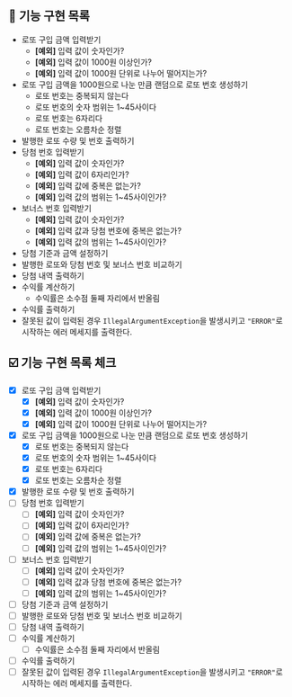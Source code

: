 ## 📝 기능 구현 목록
- 로또 구입 금액 입력받기
  - **[예외]** 입력 값이 숫자인가?
  - **[예외]** 입력 값이 1000원 이상인가?
  - **[예외]** 입력 값이 1000원 단위로 나누어 떨어지는가?
- 로또 구입 금액을 1000원으로 나눈 만큼 랜덤으로 로또 번호 생성하기
  - 로또 번호는 중복되지 않는다
  - 로또 번호의 숫자 범위는 1~45사이다
  - 로또 번호는 6자리다
  - 로또 번호는 오름차순 정렬
- 발행한 로또 수량 및 번호 출력하기
- 당첨 번호 입력받기
  - **[예외]** 입력 값이 숫자인가?
  - **[예외]** 입력 값이 6자리인가?
  - **[예외]** 입력 값에 중복은 없는가?
  - **[예외]** 입력 값의 범위는 1~45사이인가?
- 보너스 번호 입력받기
  - **[예외]** 입력 값이 숫자인가?
  - **[예외]** 입력 값과 당첨 번호에 중복은 없는가?
  - **[예외]** 입력 값의 범위는 1~45사이인가?
- 당첨 기준과 금액 설정하기
- 발행한 로또와 당첨 번호 및 보너스 번호 비교하기
- 당첨 내역 출력하기
- 수익률 계산하기
  - 수익률은 소수점 둘째 자리에서 반올림
- 수익률 출력하기
- 잘못된 값이 입력된 경우 `IllegalArgumentException`을 발생시키고 `"ERROR"`로 시작하는 에러 메세지를 출력한다.

## ☑️ 기능 구현 목록 체크
- [X] 로또 구입 금액 입력받기
  - [X] **[예외]** 입력 값이 숫자인가?
  - [X] **[예외]** 입력 값이 1000원 이상인가?
  - [X] **[예외]** 입력 값이 1000원 단위로 나누어 떨어지는가?
- [X] 로또 구입 금액을 1000원으로 나눈 만큼 랜덤으로 로또 번호 생성하기
  - [X] 로또 번호는 중복되지 않는다
  - [X] 로또 번호의 숫자 범위는 1~45사이다
  - [X] 로또 번호는 6자리다
  - [X] 로또 번호는 오름차순 정렬
- [X] 발행한 로또 수량 및 번호 출력하기
- [ ] 당첨 번호 입력받기
  - [ ] **[예외]** 입력 값이 숫자인가?
  - [ ] **[예외]** 입력 값이 6자리인가?
  - [ ] **[예외]** 입력 값에 중복은 없는가?
  - [ ] **[예외]** 입력 값의 범위는 1~45사이인가?
- [ ] 보너스 번호 입력받기
  - [ ] **[예외]** 입력 값이 숫자인가?
  - [ ] **[예외]** 입력 값과 당첨 번호에 중복은 없는가?
  - [ ] **[예외]** 입력 값의 범위는 1~45사이인가?
- [ ] 당첨 기준과 금액 설정하기
- [ ] 발행한 로또와 당첨 번호 및 보너스 번호 비교하기
- [ ] 당첨 내역 출력하기
- [ ] 수익률 계산하기
  - [ ] 수익률은 소수점 둘째 자리에서 반올림
- [ ] 수익률 출력하기
- [ ] 잘못된 값이 입력된 경우 `IllegalArgumentException`을 발생시키고 `"ERROR"`로 시작하는 에러 메세지를 출력한다.